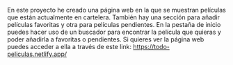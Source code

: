En este proyecto he creado una página web en la que se muestran películas que están actualmente en cartelera. También hay una sección para añadir películas favoritas y otra para películas pendientes. En la pestaña de inicio puedes hacer uso de un buscador para encontrar la película que quieras y poder añadirla a favoritas o pendientes.
Si quieres ver la página web puedes acceder a ella a través de este link: https://todo-peliculas.netlify.app/
